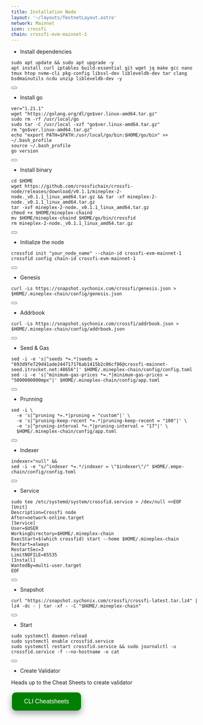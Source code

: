 ```yaml
---
title: Installation Node
layout: '~/layouts/TestnetLayout.astro'
network: Mainnet
icon: crossfi
chain: crossfi-evm-mainnet-1
---
```


- Install dependencies 

<div class="code-block-wrapper">
  <pre><code>sudo apt update && sudo apt upgrade -y
apt install curl iptables build-essential git wget jq make gcc nano tmux htop nvme-cli pkg-config libssl-dev libleveldb-dev tar clang bsdmainutils ncdu unzip libleveldb-dev -y</code></pre>
  <button class="copy-btn"><i class="fas fa-copy"></i></button>
</div>

- Install go

<div class="code-block-wrapper">
  <pre><code>ver="1.21.1"
wget "https://golang.org/dl/go$ver.linux-amd64.tar.gz"
sudo rm -rf /usr/local/go
sudo tar -C /usr/local -xzf "go$ver.linux-amd64.tar.gz"
rm "go$ver.linux-amd64.tar.gz"
echo "export PATH=$PATH:/usr/local/go/bin:$HOME/go/bin" >> ~/.bash_profile
source ~/.bash_profile
go version</code></pre>
  <button class="copy-btn"><i class="fas fa-copy"></i></button>
</div>

- Install binary

<div class="code-block-wrapper">
  <pre><code>cd $HOME
wget https://github.com/crossfichain/crossfi-node/releases/download/v0.1.1/mineplex-2-node._v0.1.1_linux_amd64.tar.gz && tar -xf mineplex-2-node._v0.1.1_linux_amd64.tar.gz
tar -xvf mineplex-2-node._v0.1.1_linux_amd64.tar.gz
chmod +x $HOME/mineplex-chaind
mv $HOME/mineplex-chaind $HOME/go/bin/crossfid
rm mineplex-2-node._v0.1.1_linux_amd64.tar.gz</code></pre>
  <button class="copy-btn"><i class="fas fa-copy"></i></button>
</div>

- Initialize the node

<div class="code-block-wrapper">
  <pre><code>crossfid init "your_node_name" --chain-id crossfi-evm-mainnet-1
crossfid config chain-id crossfi-evm-mainnet-1</code></pre>
  <button class="copy-btn"><i class="fas fa-copy"></i></button>
</div>

- Genesis

<div class="code-block-wrapper">
  <pre><code>curl -Ls https://snapshot.sychonix.com/crossfi/genesis.json > $HOME/.mineplex-chain/config/genesis.json</code></pre>
  <button class="copy-btn"><i class="fas fa-copy"></i></button>
</div>

- Addrbook 

<div class="code-block-wrapper">
  <pre><code>curl -Ls https://snapshot.sychonix.com/crossfi/addrbook.json > $HOME/.mineplex-chain/config/addrbook.json</code></pre>
  <button class="copy-btn"><i class="fas fa-copy"></i></button>
</div>

- Seed & Gas

<div class="code-block-wrapper">
  <pre><code>sed -i -e 's|^seeds *=.*|seeds = "693d9fe729d41ade244717176ab1415b2c06cf86@crossfi-mainnet-seed.itrocket.net:48656"|' $HOME/.mineplex-chain/config/config.toml
sed -i -e 's|^minimum-gas-prices *=.*|minimum-gas-prices = "5000000000mpx"|' $HOME/.mineplex-chain/config/app.toml</code></pre>
  <button class="copy-btn"><i class="fas fa-copy"></i></button>
</div>

- Prunning

<div class="code-block-wrapper">
  <pre><code>sed -i \
  -e 's|^pruning *=.*|pruning = "custom"|' \
  -e 's|^pruning-keep-recent *=.*|pruning-keep-recent = "100"|' \
  -e 's|^pruning-interval *=.*|pruning-interval = "17"|' \
  $HOME/.mineplex-chain/config/app.toml</code></pre>
  <button class="copy-btn"><i class="fas fa-copy"></i></button>
</div>

- Indexer

<div class="code-block-wrapper">
  <pre><code>indexer="null" &&
sed -i -e "s/^indexer *=.*/indexer = \"$indexer\"/" $HOME/.empe-chain/config/config.toml</code></pre>
  <button class="copy-btn"><i class="fas fa-copy"></i></button>
</div>

- Service

<div class="code-block-wrapper">
  <pre><code>sudo tee /etc/systemd/system/crossfid.service &gt; /dev/null &lt;&lt;EOF
[Unit]
Description=Crossfi node
After=network-online.target
[Service]
User=$USER
WorkingDirectory=$HOME/.mineplex-chain
ExecStart=$(which crossfid) start --home $HOME/.mineplex-chain
Restart=always
RestartSec=3
LimitNOFILE=65535
[Install]
WantedBy=multi-user.target
EOF</code></pre>
  <button class="copy-btn"><i class="fas fa-copy"></i></button>
</div>

- Snapshot

<div class="code-block-wrapper">
  <pre><code>curl "https://snapshot.sychonix.com/crossfi/crossfi-latest.tar.lz4" | lz4 -dc - | tar -xf - -C "$HOME/.mineplex-chain"</code></pre>
  <button class="copy-btn"><i class="fas fa-copy"></i></button>
</div>

- Start

<div class="code-block-wrapper">
  <pre><code>sudo systemctl daemon-reload
sudo systemctl enable crossfid.service
sudo systemctl restart crossfid.service && sudo journalctl -u crossfid.service -f --no-hostname -o cat</code></pre>
  <button class="copy-btn"><i class="fas fa-copy"></i></button>
</div>

- Create Validator

Heads up to the Cheat Sheets to create validator

<a href="https://sychonix.com/mainnet/crossfi/cheat" >
  <button style="background-color: green; border: none; color: white; padding: 15px 32px; text-align: center; text-decoration: none; display: inline-block; font-size: 16px; margin: 4px 2px; cursor: pointer; border-radius: 10px; box-shadow: 0 8px 16px 0 rgba(0,0,0,0.2), 0 6px 20px 0 rgba(0,0,0,0.19);" onmouseover="this.style.boxShadow='0 0 0 4px rgba(0,255,0,0.5)'" onmouseout="this.style.boxShadow='0 8px 16px 0 rgba(0,0,0,0.2), 0 6px 20px 0 rgba(0,0,0,0.19)'">CLI Cheatsheets</button>
</a>
